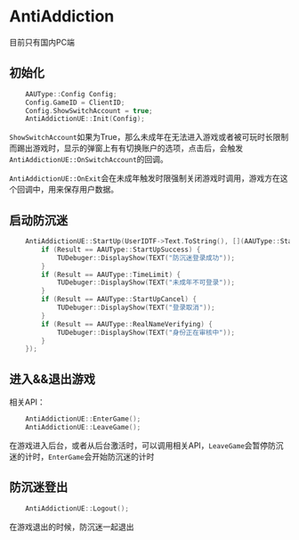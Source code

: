 # AntiAddiction

目前只有国内PC端

## 初始化

```c++
	AAUType::Config Config;
	Config.GameID = ClientID;
	Config.ShowSwitchAccount = true;
	AntiAddictionUE::Init(Config);
```
`ShowSwitchAccount`如果为True，那么未成年在无法进入游戏或者被可玩时长限制而踢出游戏时，显示的弹窗上有有切换账户的选项，点击后，会触发`AntiAddictionUE::OnSwitchAccount`的回调。

`AntiAddictionUE::OnExit`会在未成年触发时限强制关闭游戏时调用，游戏方在这个回调中，用来保存用户数据。

## 启动防沉迷
```c++
	AntiAddictionUE::StartUp(UserIDTF->Text.ToString(), [](AAUType::StartUpResult Result) {
		if (Result == AAUType::StartUpSuccess) {
			TUDebuger::DisplayShow(TEXT("防沉迷登录成功"));
		}
		if (Result == AAUType::TimeLimit) {
			TUDebuger::DisplayShow(TEXT("未成年不可登录"));
		}
		if (Result == AAUType::StartUpCancel) {
			TUDebuger::DisplayShow(TEXT("登录取消"));
		}
		if (Result == AAUType::RealNameVerifying) {
			TUDebuger::DisplayShow(TEXT("身份正在审核中"));
		}
	});
```

## 进入&&退出游戏

相关API：
```c++
	AntiAddictionUE::EnterGame();
	AntiAddictionUE::LeaveGame();
```
在游戏进入后台，或者从后台激活时，可以调用相关API，`LeaveGame`会暂停防沉迷的计时，`EnterGame`会开始防沉迷的计时

## 防沉迷登出
```c++
	AntiAddictionUE::Logout();
```

在游戏退出的时候，防沉迷一起退出